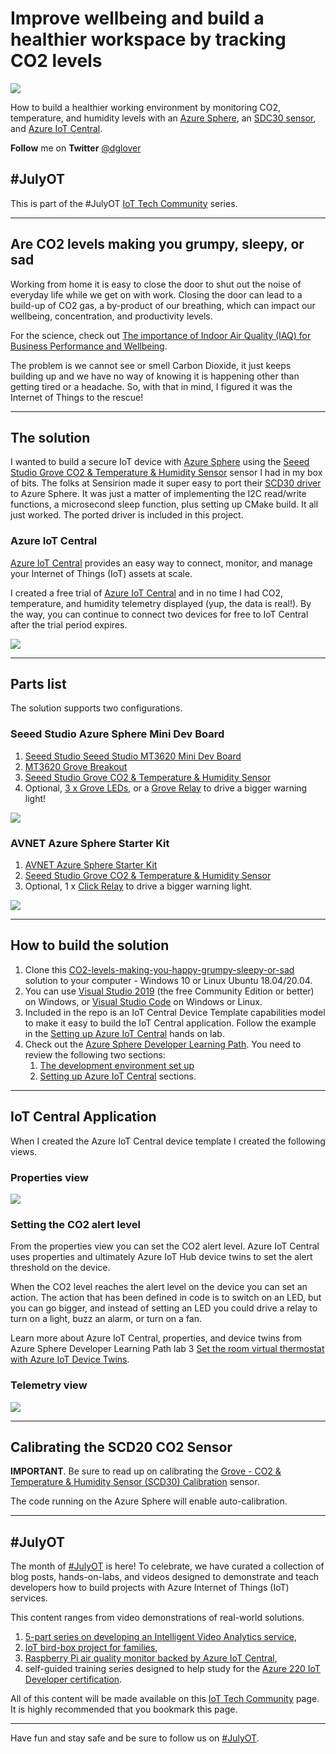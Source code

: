# Improve wellbeing and build a healthier workspace by tracking CO2 levels

![](https://raw.githubusercontent.com/gloveboxes/CO2-levels-making-you-happy-grumpy-sleepy-or-sad/master/resources/banner.png)

How to build a healthier working environment by monitoring CO2, temperature, and humidity levels with an [Azure Sphere](https://azure.microsoft.com/en-gb/services/azure-sphere/?WT.mc_id=julyot-co2-dglover), an [SDC30 sensor](https://www.seeedstudio.com/Grove-CO2-Temperature-Humidity-Sensor-SCD30-p-2911.html), and [Azure IoT Central](https://azure.microsoft.com/en-gb/services/iot-central/?WT.mc_id=julyot-co2-dglover).

**Follow** me on **Twitter** [@dglover](https://twitter.com/dglover)

## #JulyOT

This is part of the #JulyOT [IoT Tech Community](http://aka.ms/julyot) series.

<!-- | | |
|---|---|
|![](https://raw.githubusercontent.com/gloveboxes/CO2-levels-making-you-happy-grumpy-sleepy-or-sad/master/resources/grumpy.png)| ![](https://raw.githubusercontent.com/gloveboxes/CO2-levels-making-you-happy-grumpy-sleepy-or-sad/master/resources/co2-ppm-chart.jpg) | -->

---

## Are CO2 levels making you grumpy, sleepy, or sad

Working from home it is easy to close the door to shut out the noise of everyday life while we get on with work. Closing the door can lead to a build-up of CO2 gas, a by-product of our breathing, which can impact our wellbeing, concentration, and productivity levels.

For the science, check out [The importance of Indoor Air Quality (IAQ) for Business Performance and Wellbeing](https://iotfactory.eu/the-importance-of-indoor-air-quality-iaq-for-business-performance-and-wellbeing/).

The problem is we cannot see or smell Carbon Dioxide, it just keeps building up and we have no way of knowing it is happening other than getting tired or a headache. So, with that in mind, I figured it was the Internet of Things to the rescue!

---

## The solution

I wanted to build a secure IoT device with [Azure Sphere](https://azure.microsoft.com/en-gb/services/azure-sphere/?WT.mc_id=julyot-co2-dglover) using the [Seeed Studio Grove CO2 & Temperature & Humidity Sensor](https://www.seeedstudio.com/Grove-CO2-Temperature-Humidity-Sensor-SCD30-p-2911.html) sensor I had in my box of bits. The folks at Sensirion made it super easy to port their [SCD30 driver](https://github.com/Sensirion/embedded-scd) to Azure Sphere. It was just a matter of implementing the I2C read/write functions, a microsecond sleep function, plus setting up CMake build. It all just worked. The ported driver is included in this project.

### Azure IoT Central

[Azure IoT Central](https://azure.microsoft.com/en-in/services/iot-central/?WT.mc_id=julyot-co2-dglover) provides an easy way to connect, monitor, and manage your Internet of Things (IoT) assets at scale.

I created a free trial of [Azure IoT Central](https://azure.microsoft.com/en-gb/services/iot-central/?WT.mc_id=julyot-co2-dglover) and in no time I had CO2, temperature, and humidity telemetry displayed (yup, the data is real!). By the way, you can continue to connect two devices for free to IoT Central after the trial period expires.

![](https://raw.githubusercontent.com/gloveboxes/CO2-levels-making-you-happy-grumpy-sleepy-or-sad/master/resources/iot-central-dash.png)

---

## Parts list

The solution supports two configurations.

### Seeed Studio Azure Sphere Mini Dev Board

1. [Seeed Studio Seeed Studio MT3620 Mini Dev Board](https://www.seeedstudio.com/mt3620-for-azure-sphere)
2. [MT3620 Grove Breakout](https://www.seeedstudio.com/MT3620-Grove-Breakout-p-4043.html)
3. [Seeed Studio Grove CO2 & Temperature & Humidity Sensor](https://www.seeedstudio.com/Grove-CO2-Temperature-Humidity-Sensor-SCD30-p-2911.html)
4. Optional, [3 x Grove LEDs](https://raw.githubusercontent.com/gloveboxes/CO2-levels-making-you-happy-grumpy-sleepy-or-sad/master/![](https://raw.githubusercontent.com/gloveboxes/CO2-levels-making-you-happy-grumpy-sleepy-or-sad/master/resources/seeed_studio-azure-sphere_mini.jpg)), or a [Grove Relay](https://www.seeedstudio.com/Grove-Relay.html) to drive a bigger warning light!

![](https://raw.githubusercontent.com/gloveboxes/CO2-levels-making-you-happy-grumpy-sleepy-or-sad/master/resources/seeed_studio-azure-sphere_mini.jpg)

### AVNET Azure Sphere Starter Kit

1. [AVNET Azure Sphere Starter Kit](https://www.avnet.com/shop/us/products/avnet-engineering-services/aes-ms-mt3620-sk-g-3074457345636825680/)
2. [Seeed Studio Grove CO2 & Temperature & Humidity Sensor](https://www.seeedstudio.com/Grove-CO2-Temperature-Humidity-Sensor-SCD30-p-2911.html)
3. Optional, 1 x [Click Relay](https://www.mikroe.com/relay-click) to drive a bigger warning light.

![](https://raw.githubusercontent.com/gloveboxes/CO2-levels-making-you-happy-grumpy-sleepy-or-sad/master/resources/avnet_azure_sphere_starter_kit.jpg)

---

## How to build the solution

1. Clone this [CO2-levels-making-you-happy-grumpy-sleepy-or-sad](https://github.com/gloveboxes/CO2-levels-making-you-happy-grumpy-sleepy-or-sad) solution to your computer - Windows 10 or Linux Ubuntu 18.04/20.04.
2. You can use [Visual Studio 2019](https://visualstudio.microsoft.com/vs/?WT.mc_id=julyot-co2-dglover) (the free Community Edition or better) on Windows, or [Visual Studio Code](https://code.visualstudio.com/?WT.mc_id=julyot-co2-dglover) on Windows or Linux.
3. Included in the repo is an IoT Central Device Template capabilities model to make it easy to build the IoT Central application. Follow the example in the [Setting up Azure IoT Central](https://github.com/gloveboxes/Azure-Sphere-Learning-Path/tree/master/zdocs_vs_code_iot_central/Lab_2_Send_Telemetry_to_Azure_IoT_Central) hands on lab.
4. Check out the [Azure Sphere Developer Learning Path](https://github.com/gloveboxes/Azure-Sphere-Learning-Path). You need to review the following two sections:
    1. [The development environment set up](https://github.com/gloveboxes/Azure-Sphere-Learning-Path/tree/master/zdocs_vs_code_iot_central/Lab_0_Introduction_and_Lab_Set_Up)
    2. [Setting up Azure IoT Central](https://github.com/gloveboxes/Azure-Sphere-Learning-Path/tree/master/zdocs_vs_code_iot_central/Lab_2_Send_Telemetry_to_Azure_IoT_Central) sections.

---

## IoT Central Application

When I created the Azure IoT Central device template I created the following views.

### Properties view

![](https://raw.githubusercontent.com/gloveboxes/CO2-levels-making-you-happy-grumpy-sleepy-or-sad/master/resources/iot-central-view-properties.png)

### Setting the CO2 alert level

From the properties view you can set the CO2 alert level. Azure IoT Central uses properties and ultimately Azure IoT Hub device twins to set the alert threshold on the device. 

When the CO2 level reaches the alert level on the device you can set an action. The action that has been defined in code is to switch on an LED, but you can go bigger, and instead of setting an LED you could drive a relay to turn on a light, buzz an alarm, or turn on a fan.

Learn more about Azure IoT Central, properties, and device twins from Azure Sphere Developer Learning Path lab 3 [Set the room virtual thermostat with Azure IoT Device Twins](https://github.com/gloveboxes/Azure-Sphere-Learning-Path/tree/master/zdocs_vs_code_iot_central/Lab_3_Control_Device_with_Device_Twins).

### Telemetry view

![](https://raw.githubusercontent.com/gloveboxes/CO2-levels-making-you-happy-grumpy-sleepy-or-sad/master/resources/iot-central-view-telemetry.png)

---

## Calibrating the SCD20 CO2 Sensor

**IMPORTANT**. Be sure to read up on calibrating the [Grove - CO2 & Temperature & Humidity Sensor (SCD30) Calibration](https://wiki.seeedstudio.com/Grove-CO2_Temperature_Humidity_Sensor-SCD30/#calibration) sensor.

The code running on the Azure Sphere will enable auto-calibration.

---

## #JulyOT

The month of [#JulyOT](https://twitter.com/hashtag/JulyOT?src=hash&ref_src=twsrc%5Etfw) is here!  To celebrate, we have curated a collection of  blog posts, hands-on-labs, and videos designed to demonstrate and teach developers how to build projects with Azure Internet of Things (IoT) services.

This content ranges from video demonstrations of real-world solutions.

1. [5-part series on developing an Intelligent Video Analytics service](https://github.com/toolboc/Intelligent-Video-Analytics-with-NVIDIA-Jetson-and-Microsoft-Azure),  
2. [IoT bird-box project for families](https://github.com/jimbobbennett/smart-garden-ornaments),  
3. [Raspberry Pi air quality monitor backed by Azure IoT Central](https://www.youtube.com/watch?v=ayIrNB8gh68), 
4. self-guided training series designed to help study for the [Azure 220 IoT Developer certification](https://docs.microsoft.com/en-us/learn/certifications/exams/az-220?WT.mc_id=julyot-co2-dglover).

All of this content will be made available on this [IoT Tech Community](http://aka.ms/julyot) page.  It is highly recommended that you bookmark this page.

---

Have fun and stay safe and be sure to follow us on [#JulyOT](https://twitter.com/hashtag/JulyOT?src=hash&ref_src=twsrc%5Etfw).
